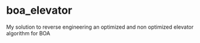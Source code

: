 boa_elevator
============

My solution to reverse engineering an optimized and non optimized elevator algorithm for BOA 
